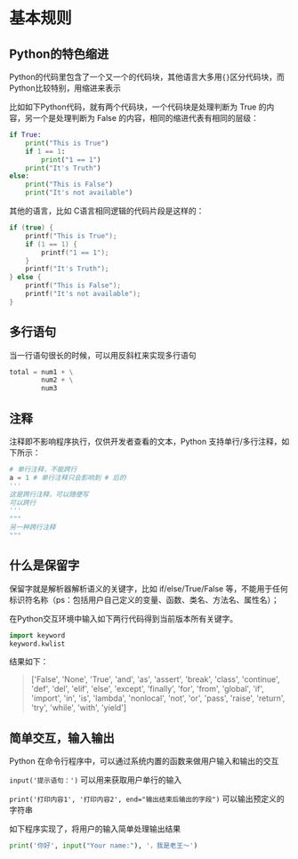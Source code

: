 # 基本规则

## Python的特色缩进

Python的代码里包含了一个又一个的代码块，其他语言大多用`{}`区分代码块，而Python比较特别，用缩进来表示

比如如下Python代码，就有两个代码块，一个代码块是处理判断为 True 的内容，另一个是处理判断为 False 的内容，相同的缩进代表有相同的层级：

```python
if True:
    print("This is True")
    if 1 == 1:
        print("1 == 1")
    print("It's Truth")
else:
    print("This is False")
    print("It's not available")
```

其他的语言，比如 C语言相同逻辑的代码片段是这样的：

```c
if (true) {
    printf("This is True");
    if (1 == 1) {
        printf("1 == 1");
    }
    printf("It's Truth");
} else {
    printf("This is False");
    printf("It's not available");
}
```

## 多行语句

当一行语句很长的时候，可以用反斜杠来实现多行语句

```python
total = num1 + \
        num2 + \
        num3
```

## 注释

注释即不影响程序执行，仅供开发者查看的文本，Python 支持单行/多行注释，如下所示：

```python
# 单行注释，不能跨行
a = 1 # 单行注释只会影响到 # 后的
'''
这是跨行注释，可以随便写
可以跨行
'''
"""
另一种跨行注释
"""
```

## 什么是保留字

保留字就是解析器解析语义的关键字，比如 if/else/True/False 等，不能用于任何标识符名称（ps：包括用户自己定义的变量、函数、类名、方法名、属性名）；

在Python交互环境中输入如下两行代码得到当前版本所有关键字。

```python
import keyword
keyword.kwlist
```

结果如下：

> ['False', 'None', 'True', 'and', 'as', 'assert', 'break', 'class', 'continue', 'def', 'del', 'elif', 'else', 'except', 'finally', 'for', 'from', 'global', 'if', 'import', 'in', 'is', 'lambda', 'nonlocal', 'not', 'or', 'pass', 'raise', 'return', 'try', 'while', 'with', 'yield']

## 简单交互，输入输出

Python 在命令行程序中，可以通过系统内置的函数来做用户输入和输出的交互

`input('提示语句：')` 可以用来获取用户单行的输入

`print('打印内容1', '打印内容2', end="输出结束后输出的字段")` 可以输出预定义的字符串

如下程序实现了，将用户的输入简单处理输出结果

```python
print('你好', input("Your name:"), '，我是老王～')
```
